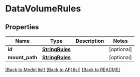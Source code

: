 # DataVolumeRules

## Properties
Name | Type | Description | Notes
------------ | ------------- | ------------- | -------------
**id** | [**StringRules**](StringRules.md) |  | [optional] 
**mount_path** | [**StringRules**](StringRules.md) |  | [optional] 

[[Back to Model list]](../README.md#documentation-for-models) [[Back to API list]](../README.md#documentation-for-api-endpoints) [[Back to README]](../README.md)


